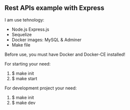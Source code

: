## Rest APIs example with Express

I am use tehnology:
  - Node.js Express.js
  - Sequelize
  - Docker images: MySQL & Adminer
  - Make file

Before use, you must have Docker and Docker-CE installed!

For starting your need:
  1) $ make init
  2) $ make start

For development project your need:
  1) $ make init
  2) $ make dev